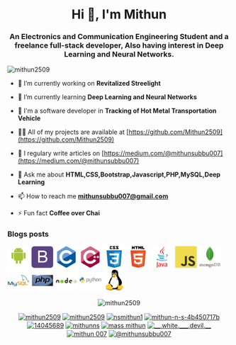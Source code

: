 <h1 align="center">Hi 👋, I'm Mithun</h1>
<h3 align="center">An Electronics and Communication Engineering Student and a freelance full-stack developer, Also having interest in Deep Learning and Neural Networks.</h3>

<p align="left"> <img src="https://komarev.com/ghpvc/?username=mithun2509" alt="mithun2509" /> </p>

- 🔭 I’m currently working on **Revitalized Streelight**

- 🌱 I’m currently learning **Deep Learning and Neural Networks**

- 👯 I'm a software developer in **Tracking of Hot Metal Transportation Vehicle**

- 👨‍💻 All of my projects are available at [https://github.com/Mithun2509](https://github.com/Mithun2509)

- 📝 I regulary write articles on [https://medium.com/@mithunsubbu007](https://medium.com/@mithunsubbu007)

- 💬 Ask me about **HTML,CSS,Bootstrap,Javascript,PHP,MySQL,Deep Learning**

- 📫 How to reach me **mithunsubbu007@gmail.com**

- ⚡ Fun fact **Coffee over Chai**

### Blogs posts
<!-- BLOG-POST-LIST:START -->
<!-- BLOG-POST-LIST:END -->

<p align="left"><img src="/android-original-wordmark.svg" alt="android" width="50" height="50"/> <img src="/bootstrap-plain.svg" alt="bootstrap" width="50" height="50"/> <img src="/c-original.svg" alt="c" width="50" height="50"/> <img src="/cplusplus-original.svg" alt="cplusplus" width="50" height="50"/> <img src="/css3-original-wordmark.svg" alt="css3" width="50" height="50"/> <img src="/html5-original-wordmark.svg" alt="html5" width="50" height="50"/> <img src="/java-original-wordmark.svg" alt="java" width="50" height="50"/> <img src="/javascript-original.svg" alt="javascript" width="50" height="50"/> <img src="/mongodb-original-wordmark.svg" alt="mongodb" width="50" height="50"/> <img src="/mysql-original-wordmark.svg" alt="mysql" width="50" height="50"/> <img src="/php-original.svg" alt="php" width="50" height="50"/> <img src="/nodejs-original-wordmark.svg" alt="nodejs" width="50" height="50"/> <img src="/python-original-wordmark.svg" alt="python" width="50" height="50"/> <img 
src="/linux-original.svg" alt="linux" width="50" height="50"/></p><p align="center"> <img
src="https://github-readme-stats.vercel.app/api?username=mithun2509&show_icons=true" alt="mithun2509" /> </p>

<p align="center">
<a href="https://codepen.io/mithun2509" target="blank"><img align="center" src="https://cdn.jsdelivr.net/npm/simple-icons@3.0.1/icons/codepen.svg" alt="mithun2509" height="20" width="20" /></a>
<a href="https://dev.to/mithun2509" target="blank"><img align="center" src="https://cdn.jsdelivr.net/npm/simple-icons@3.0.1/icons/dev-dot-to.svg" alt="mithun2509" height="20" width="20" /></a>
<a href="https://twitter.com/nsmithun1" target="blank"><img align="center" src="https://cdn.jsdelivr.net/npm/simple-icons@3.0.1/icons/twitter.svg" alt="nsmithun1" height="20" width="20" /></a>
<a href="https://linkedin.com/in/mithun-n-s-4b450717b" target="blank"><img align="center" src="https://cdn.jsdelivr.net/npm/simple-icons@3.0.1/icons/linkedin.svg" alt="mithun-n-s-4b450717b" height="20" width="20" /></a>
<a href="https://stackoverflow.com/users/14045689" target="blank"><img align="center" src="https://cdn.jsdelivr.net/npm/simple-icons@3.0.1/icons/stackoverflow.svg" alt="14045689" height="20" width="20" /></a>
<a href="https://kaggle.com/mithunns" target="blank"><img align="center" src="https://cdn.jsdelivr.net/npm/simple-icons@3.0.1/icons/kaggle.svg" alt="mithunns" height="20" width="20" /></a>
<a href="https://fb.com/mass mithun" target="blank"><img align="center" src="https://cdn.jsdelivr.net/npm/simple-icons@3.0.1/icons/facebook.svg" alt="mass mithun" height="20" width="20" /></a>
<a href="https://instagram.com/__.white.___.devil.__" target="blank"><img align="center" src="https://cdn.jsdelivr.net/npm/simple-icons@3.0.1/icons/instagram.svg" alt="__.white.___.devil.__" height="20" width="20" /></a>
<a href="https://www.behance.net/mithun 007" target="blank"><img align="center" src="https://cdn.jsdelivr.net/npm/simple-icons@3.0.1/icons/behance.svg" alt="mithun 007" height="20" width="20" /></a>
<a href="https://medium.com/@mithunsubbu007" target="blank"><img align="center" src="https://cdn.jsdelivr.net/npm/simple-icons@3.0.1/icons/medium.svg" alt="@mithunsubbu007" height="20" width="20" /></a>
</p>
